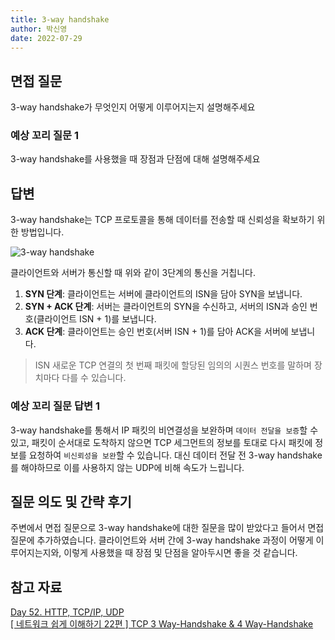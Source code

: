```yaml
---
title: 3-way handshake
author: 박신영
date: 2022-07-29
---
```


## 면접 질문

3-way handshake가 무엇인지 어떻게 이루어지는지 설명해주세요
<br />

### 예상 꼬리 질문 1

3-way handshake를 사용했을 때 장점과 단점에 대해 설명해주세요
<br />

## 답변

3-way handshake는 TCP 프로토콜을 통해 데이터를 전송할 때 신뢰성을 확보하기 위한 방법입니다.

![3-way handshake](https://images.velog.io/images/xx0hn/post/b8c269b8-760a-4d5a-9b87-ba0dbe9d0c62/what-is-a-tcp-3-way-handshake-process-three-way-handshaking-establishing-connection-6a724e77ba96e241.jpeg)

클라이언트와 서버가 통신할 때 위와 같이 3단계의 통신을 거칩니다.

1. **SYN 단계**: 클라이언트는 서버에 클라이언트의 ISN을 담아 SYN을 보냅니다.
2. **SYN + ACK 단계**: 서버는 클라이언트의 SYN을 수신하고, 서버의 ISN과 승인 번호(클라이언트 ISN + 1)를 보냅니다.
3. **ACK 단계**: 클라이언트는 승인 번호(서버 ISN + 1)를 담아 ACK을 서버에 보냅니다.

> ISN
> 새로운 TCP 연결의 첫 번째 패킷에 할당된 임의의 시퀀스 번호를 말하며 장치마다 다를 수 있습니다.
> <br />

### 예상 꼬리 질문 답변 1

3-way handshake를 통해서 IP 패킷의 비연결성을 보완하며 `데이터 전달을 보증`할 수 있고, 패킷이 순서대로 도착하지 않으면 TCP 세그먼트의 정보를 토대로 다시 패킷에 정보를 요청하여 `비신뢰성을 보완`할 수 있습니다. 대신 데이터 전달 전 3-way handshake를 해야하므로 이를 사용하지 않는 UDP에 비해 속도가 느립니다.
<br />

## 질문 의도 및 간략 후기

주변에서 면접 질문으로 3-way handshake에 대한 질문을 많이 받았다고 들어서 면접 질문에 추가하였습니다. 클라이언트와 서버 간에 3-way handshake 과정이 어떻게 이루어지는지와, 이렇게 사용했을 때 장점 및 단점을 알아두시면 좋을 것 같습니다.
<br />

## 참고 자료

[Day 52. HTTP, TCP/IP, UDP ](https://sudsy-action-667.notion.site/Day-52-HTTP-TCP-IP-UDP-c68178aa68664232a8e414fa8b89fa39) <br />
[[ 네트워크 쉽게 이해하기 22편 ] TCP 3 Way-Handshake & 4 Way-Handshake](https://mindnet.tistory.com/entry/%EB%84%A4%ED%8A%B8%EC%9B%8C%ED%81%AC-%EC%89%BD%EA%B2%8C-%EC%9D%B4%ED%95%B4%ED%95%98%EA%B8%B0-22%ED%8E%B8-TCP-3-WayHandshake-4-WayHandshake)<br />
